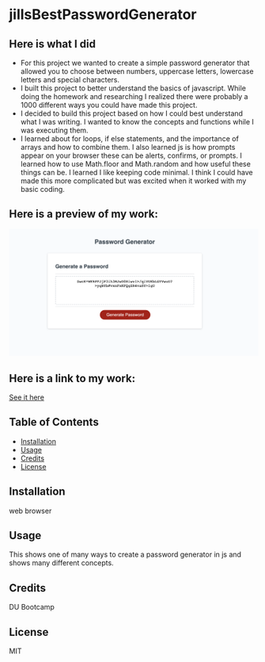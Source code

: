 # jillsBestPasswordGenerator
## Here is what I did 

- For this project we wanted to create a simple password generator that allowed you to choose between numbers, uppercase letters, lowercase letters and special characters. 
- I built this project to better understand the basics of javascript. While doing the homework and researching I realized there were probably a 1000 different ways you could have made this project. 
- I decided to build this project based on how I could best understand what I was writing. I wanted to know the concepts and functions while I was executing them. 
- I learned about for loops, if else statements, and the importance of arrays and how to combine them. I also learned js is how prompts appear on your browser these can be alerts, confirms, or prompts. I learned how to use Math.floor and Math.random and how useful these things can be. I learned I like keeping code minimal. I think I could have made this more complicated but was excited when it worked with my basic coding. 
## Here is a preview of my work:
![screenshot of my image](assets/jillsBestPwGenerator.png)

## Here is a link to my work:
[See it here](https://jilliankayworks.github.io/jillsBestPasswordGenerator/)


## Table of Contents 
- [Installation](#installation)
- [Usage](#usage)
- [Credits](#credits)
- [License](#license)
## Installation
web browser 
## Usage
This shows one of many ways to create a password generator in js and shows many different concepts. 
## Credits
DU Bootcamp 
## License
MIT 







